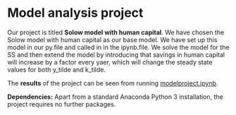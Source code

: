 # Model analysis project

Our project is titled **Solow model with human capital**.
We have chosen the Solow model with human capital as our base model. 
We have set up this model in our py.file and called in in the ipynb.file. 
We solve the model for the SS and then extend the model by introducing that savings in human capital will increase by a factor every yaer,
which will change the steady state values for both y_tilde and k_tilde. 

The **results** of the project can be seen from running [modelproject.ipynb](modelproject.ipynb).

**Dependencies:** Apart from a standard Anaconda Python 3 installation, the project requires no further packages.
